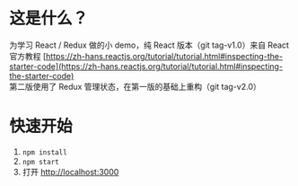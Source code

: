 
# 这是什么？

为学习 React / Redux 做的小 demo，纯 React 版本（git tag-v1.0）来自 React 官方教程 [https://zh-hans.reactjs.org/tutorial/tutorial.html#inspecting-the-starter-code](https://zh-hans.reactjs.org/tutorial/tutorial.html#inspecting-the-starter-code)  
第二版使用了 Redux 管理状态，在第一版的基础上重构（git tag-v2.0）

# 快速开始

1. `npm install`
2. `npm start`
3. 打开 [http://localhost:3000](http://localhost:3000)